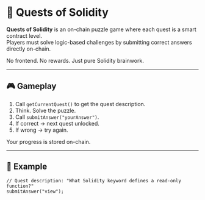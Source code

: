 # 🧩 Quests of Solidity  
  
**Quests of Solidity** is an on-chain puzzle game where each quest is a smart contract level.  
Players must solve logic-based challenges by submitting correct answers directly on-chain.
  
No frontend. No rewards. Just pure Solidity brainwork.
  
---
  
## 🎮 Gameplay 
   
1. Call `getCurrentQuest()` to get the quest description. 
2. Think. Solve the puzzle.
3. Call `submitAnswer("yourAnswer")`.
4. If correct → next quest unlocked.   
5. If wrong → try again.
  
Your progress is stored on-chain.

---  
   
## 🔐 Example

```solidity
// Quest description: "What Solidity keyword defines a read-only function?"
submitAnswer("view");
